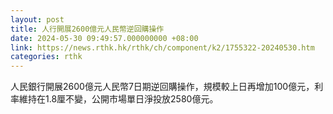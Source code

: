 ```yaml
---
layout: post
title: 人行開展2600億元人民幣逆回購操作
date: 2024-05-30 09:49:57.000000000 +08:00
link: https://news.rthk.hk/rthk/ch/component/k2/1755322-20240530.htm
categories: rthk
---
```


人民銀行開展2600億元人民幣7日期逆回購操作，規模較上日再增加100億元，利率維持在1.8厘不變，公開市場單日淨投放2580億元。
